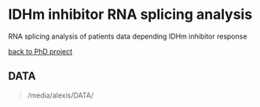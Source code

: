 # IDHm inhibitor RNA splicing analysis

RNA splicing analysis of patients data depending IDHm inhibitor response

[back to PhD project](https://alexishucteau.github.io/PhD_project/)

## DATA

> /media/alexis/DATA/
